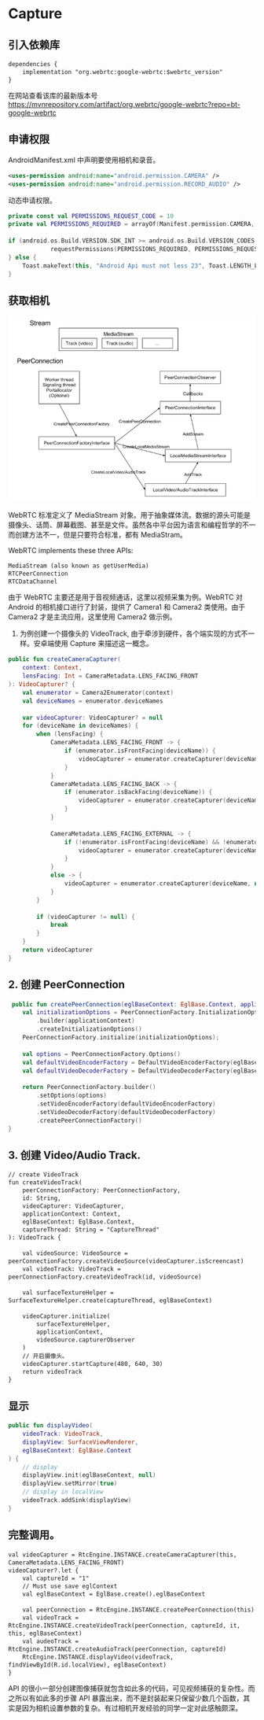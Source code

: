 # Capture

## 引入依赖库

```
dependencies {
    implementation "org.webrtc:google-webrtc:$webrtc_version"
}
```
在网站查看该库的最新版本号 https://mvnrepository.com/artifact/org.webrtc/google-webrtc?repo=bt-google-webrtc

## 申请权限

AndroidManifest.xml 中声明要使用相机和录音。

```xml
<uses-permission android:name="android.permission.CAMERA" />
<uses-permission android:name="android.permission.RECORD_AUDIO" />
```

动态申请权限。

```kotlin
private const val PERMISSIONS_REQUEST_CODE = 10
private val PERMISSIONS_REQUIRED = arrayOf(Manifest.permission.CAMERA, Manifest.permission.RECORD_AUDIO)

if (android.os.Build.VERSION.SDK_INT >= android.os.Build.VERSION_CODES.M) {
            requestPermissions(PERMISSIONS_REQUIRED, PERMISSIONS_REQUEST_CODE)
} else {
    Toast.makeText(this, "Android Api must not less 23", Toast.LENGTH_LONG).show()
}

```

## 获取相机

![](images/WebRTCNativeAPIsDocument.png)


WebRTC 标准定义了 MediaStream 对象。用于抽象媒体流。数据的源头可能是摄像头、话筒、屏幕截图、甚至是文件。虽然各中平台因为语言和编程哲学的不一而创建方法不一，但是只要符合标准，都有 MediaStram。 

WebRTC implements these three APIs:

```
MediaStream (also known as getUserMedia)
RTCPeerConnection
RTCDataChannel

```

由于 WebRTC 主要还是用于音视频通话，这里以视频采集为例。WebRTC 对 Android 的相机接口进行了封装，提供了 Camera1 和 Camera2 类使用。由于 Camera2 才是主流应用，这里使用 Camera2 做示例。

1. 为例创建一个摄像头的 VideoTrack, 由于牵涉到硬件，各个端实现的方式不一样。安卓端使用 Capture 来描述这一概念。

```kotlin
public fun createCameraCapturer(
    context: Context,
    lensFacing: Int = CameraMetadata.LENS_FACING_FRONT
): VideoCapturer? {
    val enumerator = Camera2Enumerator(context)
    val deviceNames = enumerator.deviceNames

    var videoCapturer: VideoCapturer? = null
    for (deviceName in deviceNames) {
        when (lensFacing) {
            CameraMetadata.LENS_FACING_FRONT -> {
                if (enumerator.isFrontFacing(deviceName)) {
                    videoCapturer = enumerator.createCapturer(deviceName, null)
                }
            }
            CameraMetadata.LENS_FACING_BACK -> {
                if (enumerator.isBackFacing(deviceName)) {
                    videoCapturer = enumerator.createCapturer(deviceName, null)
                }
            }

            CameraMetadata.LENS_FACING_EXTERNAL -> {
                if (!enumerator.isFrontFacing(deviceName) && !enumerator.isBackFacing(deviceName)) {
                    videoCapturer = enumerator.createCapturer(deviceName, null)
                }
            }
            else -> {
                videoCapturer = enumerator.createCapturer(deviceName, null)
            }
        }

        if (videoCapturer != null) {
            break
        }
    }
    return videoCapturer
}
```

## 2. 创建 PeerConnection

```kotlin
 public fun createPeerConnection(eglBaseContext: EglBase.Context, applicationContext: Context): PeerConnectionFactory {
    val initializationOptions = PeerConnectionFactory.InitializationOptions
        .builder(applicationContext)
        .createInitializationOptions()
    PeerConnectionFactory.initialize(initializationOptions);

    val options = PeerConnectionFactory.Options()
    val defaultVideoEncoderFactory = DefaultVideoEncoderFactory(eglBaseContext, true, true)
    val defaultVideoDecoderFactory = DefaultVideoDecoderFactory(eglBaseContext)

    return PeerConnectionFactory.builder()
        .setOptions(options)
        .setVideoEncoderFactory(defaultVideoEncoderFactory)
        .setVideoDecoderFactory(defaultVideoDecoderFactory)
        .createPeerConnectionFactory()
}
```

## 3. 创建 Video/Audio Track.

```
// create VideoTrack
fun createVideoTrack(
    peerConnectionFactory: PeerConnectionFactory,
    id: String,
    videoCapturer: VideoCapturer,
    applicationContext: Context,
    eglBaseContext: EglBase.Context,
    captureThread: String = "CaptureThread"
): VideoTrack {

    val videoSource: VideoSource = peerConnectionFactory.createVideoSource(videoCapturer.isScreencast)
    val videoTrack: VideoTrack = peerConnectionFactory.createVideoTrack(id, videoSource)

    val surfaceTextureHelper = SurfaceTextureHelper.create(captureThread, eglBaseContext)

    videoCapturer.initialize(
        surfaceTextureHelper,
        applicationContext,
        videoSource.capturerObserver
    )
    // 开启摄像头。
    videoCapturer.startCapture(480, 640, 30)
    return videoTrack
}
```

## 显示

```kotlin
public fun displayVideo(
    videoTrack: VideoTrack,
    displayView: SurfaceViewRenderer,
    eglBaseContext: EglBase.Context
) {
    // display
    displayView.init(eglBaseContext, null)
    displayView.setMirror(true)
    // display in localView
    videoTrack.addSink(displayView)
}
```

## 完整调用。

```
val videoCapturer = RtcEngine.INSTANCE.createCameraCapturer(this, CameraMetadata.LENS_FACING_FRONT)
videoCapturer?.let {
    val captureId = "1"
    // Must use save eglContext
    val eglBaseContext = EglBase.create().eglBaseContext

    val peerConnection = RtcEngine.INSTANCE.createPeerConnection(this)
    val videoTrack = RtcEngine.INSTANCE.createVideoTrack(peerConnection, captureId, it, this, eglBaseContext)
    val audeoTrack = RtcEngine.INSTANCE.createAudioTrack(peerConnection, captureId)
    RtcEngine.INSTANCE.displayVideo(videoTrack, findViewById(R.id.localView), eglBaseContext)
}
```

API 的很小一部分创建图像捕获就包含如此多的代码，可见视频捕获的复杂性。而之所以有如此多的步骤 API 暴露出来，而不是封装起来只保留少数几个函数，其实是因为相机设置参数的复杂。有过相机开发经验的同学一定对此感触颇深。
